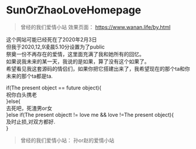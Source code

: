 # SunOrZhaoLoveHomepage
>曾经的我们爱情小站 效果页面： https://www.wanan.life/by.html


这个网站可能已经死在了2020年2月3日<br>
但我于2020,12,9凌晨5.10分设置为了public<br>
祭奠一份不再存在的爱情，这里面充满了我和她所有的回忆。<br>
如果说我未来的某一天，我说的是如果，算了没有这个如果了。<br>
希望看见我这套源码的情侣们，如果你把它搭建出来了，我希望现在的那个ta和你未来的那个ta都是ta.<br>

if(The present object == future object){<br>
祝你白头携老<br>
}else{<br>
去死吧，死渣男or女<br>
}else if(The present objectt != love me && love !=The present object){<br>
及时止损,对双方都好.<br>
}<br>


>曾经的我们爱情小站： 孙or赵的爱情小站
